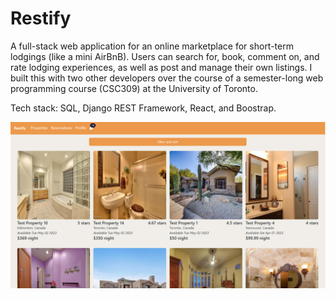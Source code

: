 # Restify
A full-stack web application for an online marketplace for short-term lodgings (like a mini AirBnB). Users can search for, book, comment on, and rate lodging experiences, as well as post and manage their own listings. I built this with two other developers over the course of a semester-long web programming course (CSC309) at the University of Toronto.

Tech stack: SQL, Django REST Framework, React, and Boostrap.

![Restify Home](/Images/restify-home.png "Restify Home")